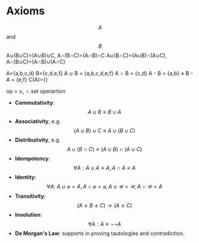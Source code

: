 # Axioms

$$A$$ and $$B$$
A∪(B∪C)=(A∪B)∪C, A∩(B∩C)=(A∩B)∩C
A∪(B∩C)=(A∪B)∩(A∪C), A∩(B∪C)=(A∩B)∪(A∩C)

A={a,b,c,d}
B={c,d,e,f}
A ∪ B = {a,b,c,d,e,f}
A ∩ B = {c,d}
A - B = {a,b} ≠ B - A = {e,f}
C(A)={}

op = ∪, ∩ set operartion


- **Commutativity**: $$A\cup B \equiv B\cup A$$
- **Associativity**, e.g. $$(A\cup B)\cup C \equiv A\cup (B\cup C)$$
- **Distributivity**, e.g. $$A \cup (B \cap C) \equiv (A \cup B) \cap (A\cup C)$$
- **Idempotency**: $$\forall A: A\cup A \equiv A, A\cap A \equiv A$$
- **Identity**: $$\forall A:\ A\cup \varnothing = A, A\cap \varnothing = \varnothing, A\cup \mathcal{U}=\mathcal{U}, A\cap \mathcal{U}=A$$
- **Transitivity**: $$(A \le B \le C) \to (A \le C)$$
- **Involution**: $$\forall A:A \equiv \lnot \lnot A$$
- **De Morgan's Law**: supports in proving tautologies and contradiction.
